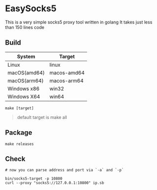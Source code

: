 # EasySocks5

This is a very simple socks5 proxy tool written in golang
It takes just less than 150 lines code

## Build

| System       | Target      |
|--------------|-------------|
| Linux        | linux       |
| macOS(amd64) | macos-amd64 |
| macOS(arm64) | macos-arm64 |
| Windows x86  | win32       |
| Windows X64  | win64       |

`make [target]`

> default target is make all

## Package

`make releases`

## Check
```
# now you can parse address and port via `-a` and `-p`

bin/socks5-target -p 10800
curl --proxy "socks5://127.0.0.1:10800" ip.sb
```
